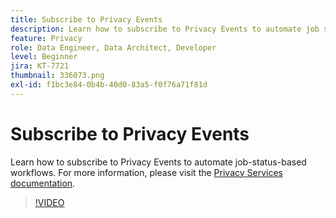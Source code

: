 ```yaml
---
title: Subscribe to Privacy Events
description: Learn how to subscribe to Privacy Events to automate job status-based workflows.
feature: Privacy
role: Data Engineer, Data Architect, Developer
level: Beginner
jira: KT-7721
thumbnail: 336073.png
exl-id: f1bc3e84-0b4b-40d0-83a5-f0f76a71f81d
---
```


# Subscribe to Privacy Events

Learn how to subscribe to Privacy Events to automate job-status-based workflows. For more information, please visit the [Privacy Services documentation](https://experienceleague.adobe.com/docs/experience-platform/privacy/home.html).

>[!VIDEO](https://video.tv.adobe.com/v/336073?learn=on)

